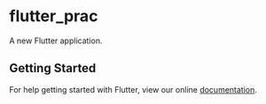 # flutter_prac

A new Flutter application.

## Getting Started

For help getting started with Flutter, view our online
[documentation](https://flutter.io/).
